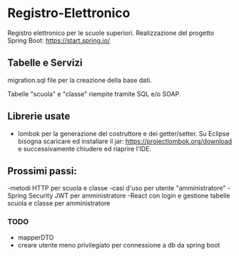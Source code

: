 # Registro-Elettronico
Registro elettronico per le scuole superiori. Realizzazione del progetto Spring Boot: https://start.spring.io/

## Tabelle e Servizi
migration.sql file per la creazione della base dati.

Tabelle "scuola" e "classe" riempite tramite SQL e/o SOAP.

## Librerie usate
- lombok per la generazione del costruttore e dei getter/setter. Su Eclipse bisogna scaricare ed installare il jar: https://projectlombok.org/download e successivamente chiudere ed riaprire l'IDE.

## Prossimi passi:
-metodi HTTP per scuola e classe
-casi d'uso per utente "amministratore"
-Spring Security JWT per amministratore
-React con login e gestione tabelle scuola e classe per amministratore


### TODO
- mapperDTO
- creare utente meno privilegiato per connessione a db da spring boot

